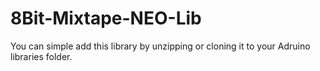 # 8Bit-Mixtape-NEO-Lib

You can simple add this library by unzipping or cloning it to your Adruino libraries folder.
